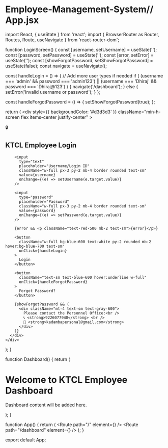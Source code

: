# Employee-Management-System// App.jsx

import React, { useState } from 'react';
import {
  BrowserRouter as Router,
  Routes,
  Route,
  useNavigate
} from 'react-router-dom';

function LoginScreen() {
  const [username, setUsername] = useState('');
  const [password, setPassword] = useState('');
  const [error, setError] = useState('');
  const [showForgotPassword, setShowForgotPassword] = useState(false);
  const navigate = useNavigate();

  const handleLogin = () => {
    // Add more user types if needed
    if (
      (username === 'admin' && password === 'admin123') ||
      (username === 'Dhiraj' && password === 'Dhiraj@123')
    ) {
      navigate('/dashboard');
    } else {
      setError('Invalid username or password');
    }
  };

  const handleForgotPassword = () => {
    setShowForgotPassword(true);
  };

  return (
    <div
      style={{ backgroundColor: '#d3d3d3' }}
      className="min-h-screen flex items-center justify-center"
    >
      <div className="w-full max-w-md bg-white rounded-lg shadow-md p-6">
        <div className="flex justify-center mb-4">
          <span className="text-gray-600 text-3xl">🔒</span>
        </div>
        <h2 className="text-2xl font-bold mb-4 text-center">
          KTCL Employee Login
        </h2>

        <input
          type="text"
          placeholder="Username/Login ID"
          className="w-full px-3 py-2 mb-4 border rounded text-sm"
          value={username}
          onChange={(e) => setUsername(e.target.value)}
        />

        <input
          type="password"
          placeholder="Password"
          className="w-full px-3 py-2 mb-4 border rounded text-sm"
          value={password}
          onChange={(e) => setPassword(e.target.value)}
        />

        {error && <p className="text-red-500 mb-2 text-sm">{error}</p>}

        <button
          className="w-full bg-blue-600 text-white py-2 rounded mb-2 hover:bg-blue-700 text-sm"
          onClick={handleLogin}
        >
          Login
        </button>

        <button
          className="text-sm text-blue-600 hover:underline w-full"
          onClick={handleForgotPassword}
        >
          Forgot Password?
        </button>

        {showForgotPassword && (
          <div className="mt-4 text-sm text-gray-600">
            Please contact the Personnel Office:<br />
            📞 <strong>9226077948</strong> <br />
            📧 <strong>kadambapersonal@gmail.com</strong>
          </div>
        )}
      </div>
    </div>
  );
}

function Dashboard() {
  return (
    <div className="min-h-screen p-6 bg-gray-100">
      <h1 className="text-2xl font-bold mb-4">
        Welcome to KTCL Employee Dashboard
      </h1>
      <p className="text-sm text-gray-700">Dashboard content will be added here.</p>
    </div>
  );
}

function App() {
  return (
    <Router>
      <Routes>
        <Route path="/" element={<LoginScreen />} />
        <Route path="/dashboard" element={<Dashboard />} />
      </Routes>
    </Router>
  );
}

export default App;
